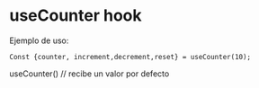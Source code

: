 # useCounter hook

Ejemplo de uso: 
``` 
Const {counter, increment,decrement,reset} = useCounter(10);

```

useCounter() // recibe un valor por defecto